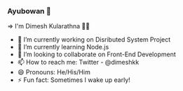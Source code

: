 ### Ayubowan 🙏
=> I'm Dimesh Kularathna 👨‍💻 

- 🔭 I’m currently working on Disributed System Project
- 🌱 I’m currently learning Node.js
- 👯 I’m looking to collaborate on Front-End Development
- 📫 How to reach me: Twitter - @dimeshkk 
- 😄 Pronouns: He/His/Him
- ⚡ Fun fact: Sometimes I wake up early!

